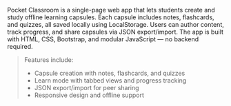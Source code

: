 Pocket Classroom is a single-page web app that lets students create and study offline learning capsules. Each capsule includes notes, flashcards, and quizzes, all saved locally using LocalStorage. Users can author content, track progress, and share capsules via JSON export/import. The app is built with HTML, CSS, Bootstrap, and modular JavaScript — no backend required.  
>  
> Features include:
> - Capsule creation with notes, flashcards, and quizzes  
> - Learn mode with tabbed views and progress tracking  
> - JSON export/import for peer sharing  
> - Responsive design and offline support
